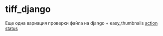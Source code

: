# tiff_django
 Еще одна вариация проверки файла на django + easy_thumbnails
[action status](https://github.com/Sapov/tiff_django/actions/workflows/django.yml/badge.svg)


